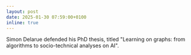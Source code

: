 ```yaml
---
layout: post
date: 2025-01-30 07:59:00+0100
inline: true
---
```


Simon Delarue defended his PhD thesis, titled "Learning on graphs: from algorithms to socio-technical analyses on AI". 
